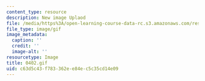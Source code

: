 ```yaml
---
content_type: resource
description: New image Uplaod
file: /media/https%3A/open-learning-course-data-rc.s3.amazonaws.com/res-21g-01-kana-spring-2010/c63d5c43f783362ee84ec5c35cd14e09_0402.gif
file_type: image/gif
image_metadata:
  caption: ''
  credit: ''
  image-alt: ''
resourcetype: Image
title: 0402.gif
uid: c63d5c43-f783-362e-e84e-c5c35cd14e09
---
```

